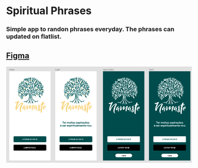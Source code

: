 
# Spiritual Phrases

### Simple app to randon phrases everyday. The phrases can updated on flatlist.

## [Figma](https://www.figma.com/file/3VZom8TRfXLrIuRg4DCsXq/app-spiritual-phrases?node-id=0%3A1)
![View](app-view.png)
